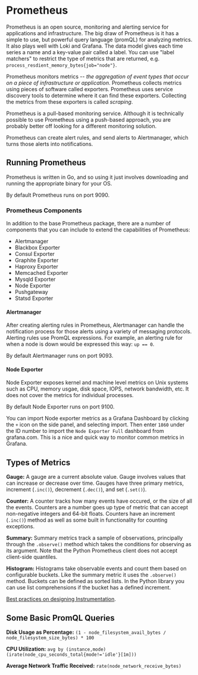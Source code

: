 # Prometheus

Prometheus is an open source, monitoring and alerting service for applications and infrastructure. The big draw of Prometheus is it has a simple to use, but powerful query language (promQL) for analyzing metrics. It also plays well with Loki and Grafana. The data model gives each time series a name and a key-value pair called a label. You can use "label matchers" to restrict the type of metrics that are returned, e.g. `process_resdient_memory_bytes{job="node"}`.

Prometheus monitors metrics -- *the aggregation of event types that occur on a piece of infrastructure or application*. Prometheus collects metrics using pieces of software called exporters. Prometheus uses service discovery tools to determine where it can find these exporters. Collecting the metrics from these exporters is called *scraping*.

Prometheus is a pull-based monitoring service. Although it is technically possible to use Prometheus using a push-based approach, you are probably better off looking for a different monitoring solution.

Prometheus can create alert rules, and send alerts to Alertmanager, which turns those alerts into notifications.

## Running Prometheus

Prometheus is written in Go, and so using it just involves downloading and running the appropriate binary for your OS.

By default Prometheus runs on port 9090.

### Prometheus Components

In addition to the base Prometheus package, there are a number of components that you can include to extend the capabilities of Prometheus:

- Alertmanager
- Blackbox Exporter
- Consul Exporter
- Graphite Exporter
- Haproxy Exporter
- Memcached Exporter
- Mysqld Exporter
- Node Exporter
- Pushgateway
- Statsd Exporter

#### Alertmanager

After creating alerting rules in Prometheus, Alertmanager can handle the notification process for those alerts using a variety of messaging protocols. Alerting rules use PromQL expressions. For example, an alerting rule for when a node is down would be expressed this way: `up == 0`.

By default Alertmanager runs on port 9093.

#### Node Exporter

Node Exporter exposes kernel and machine level metrics on Unix systems such as CPU, memory usgae, disk space, IOPS, network bandwidth, etc. It does not cover the metrics for individual processes.

By default Node Exporter runs on port 9100.

You can import Node exporter metrics as a Grafana Dashboard by clicking the `+` icon on the side panel, and selecting import. Then enter `1860` under the ID number to import the `Node Exporter Full` dashboard from grafana.com. This is a nice and quick way to monitor common metrics in Grafana.

## Types of Metrics

**Gauge:** A gauge are a current absolute value. Gauge involves values that can increase or decrease over time. Gauges have three primary metrics, increment (`.inc()`), decrement (`.dec()`), and set (`.set()`).

**Counter:** A counter tracks how many events have occured, or the size of all the events. Counters are a number goes up type of metric that can accept non-negative integers and 64-bit floats. Counters have an increment (`.inc()`) method as well as some built in functionality for counting exceptions.

**Summary:** Summary metrics track a sample of observations, principally through the `.observe()` method which takes the conditions for observing as its argument. Note that the Python Prometheus client does not accept client-side quantiles.

**Histogram:** Histograms take observable events and count them based on configurable buckets. Like the summary metric it uses the `.observe()` method. Buckets can be defined as sorted lists. In the Python library you can use list comprehensions if the bucket has a defined increment.

[Best practices on designing Instrumentation](https://prometheus.io/docs/practices/instrumentation/#counter-vs-gauge-summary-vs-histogram).

## Some Basic PromQL Queries

**Disk Usage as Percentage:** `(1 - node_filesystem_avail_bytes / node_filesystem_size_bytes) * 100`

**CPU Utilization:** `avg by (instance,mode) (irate(node_cpu_seconds_total{mode!='idle'}[1m]))`

**Average Network Traffic Received:** `rate(node_network_receive_bytes)`
